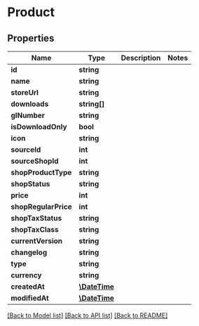 # Product

## Properties
Name | Type | Description | Notes
------------ | ------------- | ------------- | -------------
**id** | **string** |  | 
**name** | **string** |  | 
**storeUrl** | **string** |  | 
**downloads** | **string[]** |  | 
**glNumber** | **string** |  | 
**isDownloadOnly** | **bool** |  | 
**icon** | **string** |  | 
**sourceId** | **int** |  | 
**sourceShopId** | **int** |  | 
**shopProductType** | **string** |  | 
**shopStatus** | **string** |  | 
**price** | **int** |  | 
**shopRegularPrice** | **int** |  | 
**shopTaxStatus** | **string** |  | 
**shopTaxClass** | **string** |  | 
**currentVersion** | **string** |  | 
**changelog** | **string** |  | 
**type** | **string** |  | 
**currency** | **string** |  | 
**createdAt** | [**\DateTime**](\DateTime.md) |  | 
**modifiedAt** | [**\DateTime**](\DateTime.md) |  | 

[[Back to Model list]](../README.md#documentation-for-models) [[Back to API list]](../README.md#documentation-for-api-endpoints) [[Back to README]](../README.md)


